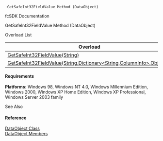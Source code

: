 ﻿     GetSafeInt32FieldValue Method (DataObject)                                                   

fcSDK Documentation

GetSafeInt32FieldValue Method (DataObject)

Overload List

| Overload | Description |
| --- | --- |
| [GetSafeInt32FieldValue(String)](fcSDK~FChoice.Foundation.DataObjects.DataObject~GetSafeInt32FieldValue(String).md) |   |
| [GetSafeInt32FieldValue(String,Dictionary<String,ColumnInfo>,Object\[\])](fcSDK~FChoice.Foundation.DataObjects.DataObject~GetSafeInt32FieldValue(String,Dictionary{String,ColumnInfo},Object[]).md) |   |

#### Requirements

**Platforms:** Windows 98, Windows NT 4.0, Windows Millennium Edition, Windows 2000, Windows XP Home Edition, Windows XP Professional, Windows Server 2003 family

See Also

#### Reference

[DataObject Class](fcSDK~FChoice.Foundation.DataObjects.DataObject.md)  
[DataObject Members](fcSDK~FChoice.Foundation.DataObjects.DataObject_members.md)